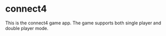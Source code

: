 # connect4
This is the connect4 game app. The game supports both single player and double player mode.
